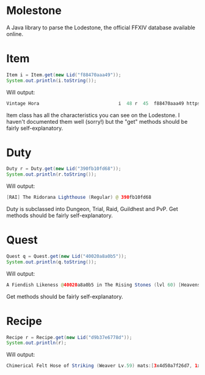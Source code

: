 # Molestone
A Java library to parse the Lodestone, the official FFXIV database available online.

# Item
```java
Item i = Item.get(new Lid("f88470aaa49"));
System.out.println(i.toString());
```
Will output:
```java
Vintage Hora                             i  48 r  45  f88470aaa49 https://img.finalfa...
```
Item class has all the characteristics you can see on the Lodestone. I haven't documented them well (sorry!) but the "get" methods should be fairly self-explanatory.

# Duty
```java
Duty r = Duty.get(new Lid("390fb10fd68"));
System.out.println(r.toString());
```
Will output:
```java
[RAI] The Ridorana Lighthouse (Regular) @ 390fb10fd68
```
Duty is subclassed into Dungeon, Trial, Raid, Guildhest and PvP. Get methods should be fairly self-explanatory.

# Quest
```java
Quest q = Quest.get(new Lid("40020a8a0b5"));
System.out.println(q.toString());
```
Will output:
```java
A Fiendish Likeness @40020a8a0b5 in The Rising Stones (lvl 60) [Heavensward Primal Quests]
```
Get methods should be fairly self-explanatory.

# Recipe
```java
Recipe r = Recipe.get(new Lid("d9b37e6778d"));
System.out.println(r);
```
Will output:
```java
Chimerical Felt Hose of Striking (Weaver Lv.59) mats:[3x4d50a7f26d7, 1xad08e38057b, 1xca2fdc94b84, 2x8d869bfbc9b] + crys:[5xb21a951916e, 5x5db117cd77b]
```
